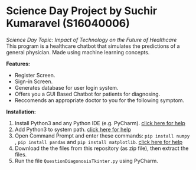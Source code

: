 # Science Day Project by Suchir Kumaravel (S16040006)
*Science Day Topic: Impact of Technology on the Future of Healthcare*<br/>
This program is a healthcare chatbot that simulates the predictions of a general physician. Made using machine learning concepts.

**Features:**
* Register Screen.
* Sign-in Screen.
* Generates database for user login system.
* Offers you a GUI Based Chatbot for patients for diagnosing.
* Reccomends an appropriate doctor to you for the following symptom.

**Installation:**
1. Install Python3 and any Python IDE (e.g. PyCharm). [click here for help](https://www.youtube.com/watch?v=pwEt50n2K1c&ab_channel=AmitThinks)
2. Add Python3 to system path. [click here for help](https://www.youtube.com/watch?v=Y2q_b4ugPWk&ab_channel=ArturSpirin)
3. Open Command Prompt and enter these commands: `pip install numpy` ,  `pip install pandas` and `pip install matplotlib`. [click here for help](https://www.youtube.com/watch?v=FKwicZF7xNE&ab_channel=APMonitor.com)
4. Download the the files from this repository (as zip file), then extract the files.
5. Run the file `QuestionDiagonosisTkinter.py` using PyCharm. 
